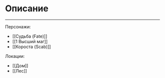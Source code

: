 # Описание
___
Персонажи:
- [[Cудьба (Fate)]]
- [[1 Высший маг]]
- [[Короста (Scab)]]

Локации:
- [[Дом]]
- [[Лес]]